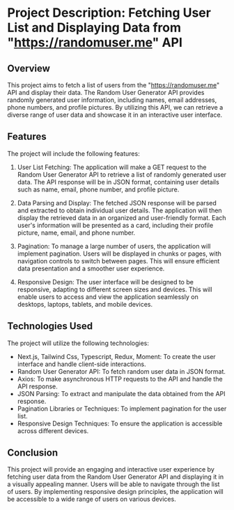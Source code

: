 # Project Description: Fetching User List and Displaying Data from "https://randomuser.me" API

## Overview

This project aims to fetch a list of users from the "https://randomuser.me" API and display their data. The Random User Generator API provides randomly generated user information, including names, email addresses, phone numbers, and profile pictures. By utilizing this API, we can retrieve a diverse range of user data and showcase it in an interactive user interface.

## Features

The project will include the following features:

1. User List Fetching: The application will make a GET request to the Random User Generator API to retrieve a list of randomly generated user data. The API response will be in JSON format, containing user details such as name, email, phone number, and profile picture.

2. Data Parsing and Display: The fetched JSON response will be parsed and extracted to obtain individual user details. The application will then display the retrieved data in an organized and user-friendly format. Each user's information will be presented as a card, including their profile picture, name, email, and phone number.

3. Pagination: To manage a large number of users, the application will implement pagination. Users will be displayed in chunks or pages, with navigation controls to switch between pages. This will ensure efficient data presentation and a smoother user experience.

4. Responsive Design: The user interface will be designed to be responsive, adapting to different screen sizes and devices. This will enable users to access and view the application seamlessly on desktops, laptops, tablets, and mobile devices.

## Technologies Used

The project will utilize the following technologies:

- Next.js, Tailwind Css, Typescript, Redux, Moment: To create the user interface and handle client-side interactions.
- Random User Generator API: To fetch random user data in JSON format.
- Axios: To make asynchronous HTTP requests to the API and handle the API response.
- JSON Parsing: To extract and manipulate the data obtained from the API response.
- Pagination Libraries or Techniques: To implement pagination for the user list.
- Responsive Design Techniques: To ensure the application is accessible across different devices.

## Conclusion

This project will provide an engaging and interactive user experience by fetching user data from the Random User Generator API and displaying it in a visually appealing manner. Users will be able to navigate through the list of users. By implementing responsive design principles, the application will be accessible to a wide range of users on various devices.
